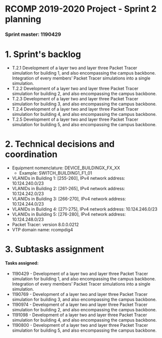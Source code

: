 RCOMP 2019-2020 Project - Sprint 2 planning
===========================================
### Sprint master: 1190429 ###

# 1. Sprint's backlog #

* T.2.1 Development of a layer two and layer three Packet Tracer simulation for building 1, and also encompassing the campus backbone. Integration of every members’ Packet Tracer simulations into a single simulation.
* T.2.2 Development of a layer two and layer three Packet Tracer simulation for building 2, and also encompassing the campus backbone.
* T.2.3 Development of a layer two and layer three Packet Tracer simulation for building 3, and also encompassing the campus backbone.
* T.2.4 Development of a layer two and layer three Packet Tracer simulation for building 4, and also encompassing the campus backbone.
* T.2.5 Development of a layer two and layer three Packet Tracer simulation for building 5, and also encompassing the campus backbone.

# 2. Technical decisions and coordination #

* Equipment nomenclature: DEVICE_BUILDINGX_FX_XX
    * Example: SWITCH_BUILDING1_F1_01
* VLANIDs in Building 1: [255-260],  IPv4 network address: 10.124.240.0/23
* VLANIDs in Building 2: [261-265],  IPv4 network address: 10.124.242.0/23
* VLANIDs in Building 3: [266-270],  IPv4 network address: 10.124.244.0/23
* VLANIDs in Building 4: [271-275],  IPv4 network address: 10.124.246.0/23
* VLANIDs in Building 5: [276-280],  IPv4 network address: 10.124.248.0/23
* Packet Tracer: version 8.0.0.0212
* VTP domain name: rcompdig4

# 3. Subtasks assignment #

#### Tasks assigned: ####
  * 1190429 - Development of a layer two and layer three Packet Tracer simulation for building 1, and also encompassing the campus backbone. Integration of every members’ Packet Tracer simulations into a single simulation.
  * 1190769 - Development of a layer two and layer three Packet Tracer simulation for building 3, and also encompassing the campus backbone.
  * 1190974 - Development of a layer two and layer three Packet Tracer simulation for building 2, and also encompassing the campus backbone.
  * 1191098 - Development of a layer two and layer three Packet Tracer simulation for building 4, and also encompassing the campus backbone.
  * 1190800 - Development of a layer two and layer three Packet Tracer simulation for building 5, and also encompassing the campus backbone.
  
